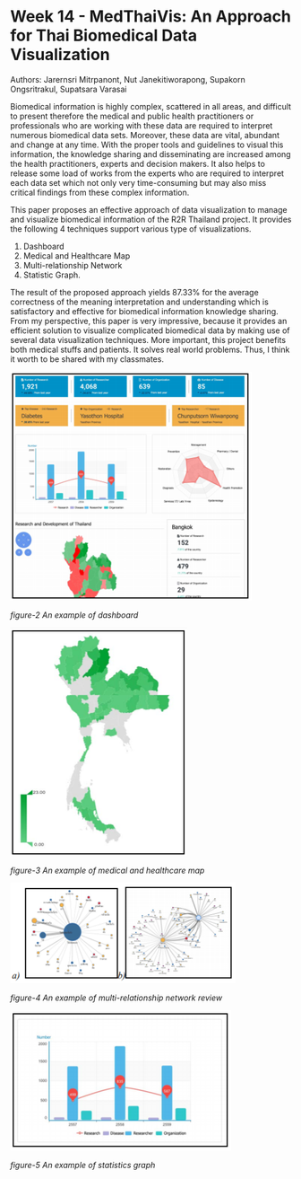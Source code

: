 # Week 14 - MedThaiVis: An Approach for Thai Biomedical Data Visualization 

Authors: Jarernsri Mitrpanont, Nut Janekitiworapong, Supakorn Ongsritrakul, Supatsara Varasai

Biomedical information is highly complex,
scattered in all areas, and difficult to present therefore the
medical and public health practitioners or professionals who are
working with these data are required to interpret numerous
biomedical data sets. Moreover, these data are vital, abundant
and change at any time. With the proper tools and guidelines to
visual this information, the knowledge sharing and disseminating
are increased among the health practitioners, experts and
decision makers. It also helps to release some load of works from
the experts who are required to interpret each data set which not
only very time-consuming but may also miss critical findings
from these complex information. 

This paper proposes an effective approach of data visualization to 
manage and visualize biomedical information of the R2R Thailand project. 
It provides the following 4 techniques support various type of visualizations.

1. Dashboard  
2. Medical and Healthcare Map
3. Multi-relationship Network 
4. Statistic Graph. 

The result of the proposed approach yields 87.33% for the average
correctness of the meaning interpretation and understanding
which is satisfactory and effective for biomedical information
knowledge sharing. From my perspective, this paper is very impressive,
because it provides an efficient solution to visualize complicated
biomedical data by making use of several data visualization techniques.
More important, this project benefits both medical stuffs and patients.
It solves real world problems. Thus, I think it worth to be shared with
my classmates.


![14-2](img/14-2.PNG)

*figure-2 An example of dashboard*

![14-3](img/14-3.PNG)

*figure-3 An example of medical and healthcare map*

![14-4](img/14-4.PNG)

*figure-4 An example of multi-relationship network review*

![14-5](img/14-5.PNG)

*figure-5 An example of statistics graph*